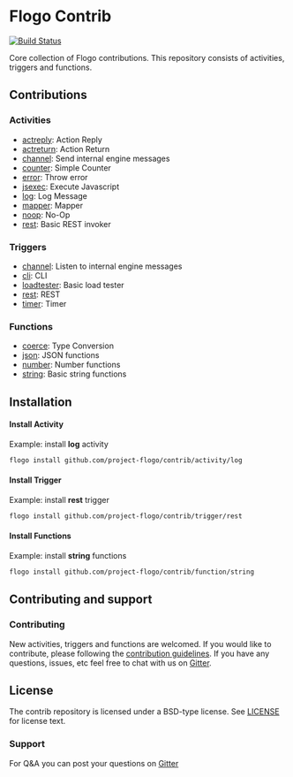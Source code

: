 # Flogo Contrib

[![Build Status](https://travis-ci.org/project-flogo/contrib.svg?branch=master)](https://travis-ci.org/project-flogo/contrib.svg?branch=master)

Core collection of Flogo contributions.  This repository consists of activities, triggers and functions.

## Contributions

### Activities
* [actreply](activity/actreply): Action Reply
* [actreturn](activity/actreturn): Action Return
* [channel](activity/channel): Send internal engine messages  
* [counter](activity/counter): Simple Counter 
* [error](activity/error): Throw error
* [jsexec](activity/jsexec): Execute Javascript 
* [log](activity/log): Log Message
* [mapper](activity/mapper): Mapper
* [noop](activity/noop): No-Op 
* [rest](activity/rest): Basic REST invoker 

### Triggers
* [channel](trigger/channel): Listen to internal engine messages
* [cli](trigger/cli): CLI
* [loadtester](trigger/loadtester): Basic load tester
* [rest](trigger/rest): REST 
* [timer](trigger/timer): Timer
 
### Functions
* [coerce](function/coerce): Type Conversion
* [json](function/json): JSON functions
* [number](function/number): Number functions
* [string](function/string): Basic string functions

## Installation

#### Install Activity
Example: install **log** activity

```bash
flogo install github.com/project-flogo/contrib/activity/log
```
#### Install Trigger
Example: install **rest** trigger

```bash
flogo install github.com/project-flogo/contrib/trigger/rest
```
#### Install Functions
Example: install **string** functions

```bash
flogo install github.com/project-flogo/contrib/function/string
```

## Contributing and support

### Contributing

New activities, triggers and functions are welcomed. If you would like to contribute, please following the [contribution guidelines](https://github.com/TIBCOSoftware/flogo/blob/master/CONTRIBUTING.md). If you have any questions, issues, etc feel free to chat with us on [Gitter](https://gitter.im/project-flogo/Lobby?utm_source=share-link&utm_medium=link&utm_campaign=share-link).

## License
The contrib repository is licensed under a BSD-type license. See [LICENSE](LICENSE) for license text.

### Support
For Q&A you can post your questions on [Gitter](https://gitter.im/project-flogo/Lobby?utm_source=share-link&utm_medium=link&utm_campaign=share-link)
